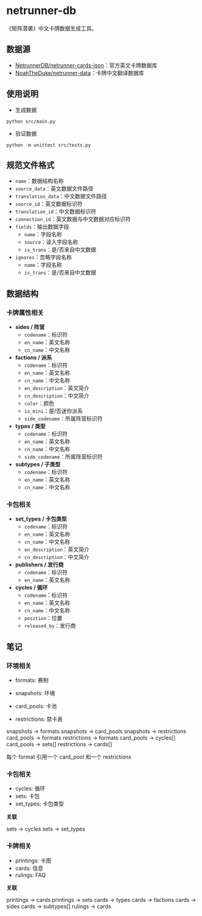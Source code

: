 # netrunner-db

《矩阵潜袭》中文卡牌数据生成工具。

## 数据源

* [NetrunnerDB/netrunner-cards-json](https://github.com/NetrunnerDB/netrunner-cards-json)：官方英文卡牌数据库
* [NoahTheDuke/netrunner-data](https://github.com/NoahTheDuke/netrunner-data)：卡牌中文翻译数据库

## 使用说明

* 生成数据

```shell
python src/main.py
```

* 验证数据

```shell
python -m unittest src/tests.py
```

## 规范文件格式

* `name`：数据结构名称
* `source_data`：英文数据文件路径
* `translation_data`：中文数据文件路径
* `source_id`：英文数据标识符
* `translation_id`：中文数据标识符
* `connection_id`：英文数据与中文数据对应标识符
* `fields`：输出数据字段
  * `name`：字段名称
  * `source`：读入字段名称
  * `is_trans`：是/否来自中文数据
* `ignores`：忽略字段名称
  * `name`：字段名称
  * `is_trans`：是/否来自中文数据

## 数据结构

### 卡牌属性相关

* **sides / 阵营**
  * `codename`：标识符
  * `en_name`：英文名称
  * `cn_name`：中文名称
* **factions / 派系**
  * `codename`：标识符
  * `en_name`：英文名称
  * `cn_name`：中文名称
  * `en_description`：英文简介
  * `cn_description`：中文简介
  * `color`：颜色
  * `is_mini`：是/否迷你派系
  * `side_codename`：所属阵营标识符
* **types / 类型**
  * `codename`：标识符
  * `en_name`：英文名称
  * `cn_name`：中文名称
  * `side_codename`：所属阵营标识符
* **subtypes / 子类型**
  * `codename`：标识符
  * `en_name`：英文名称
  * `cn_name`：中文名称

### 卡包相关

* **set_types / 卡包类型**
  * `codename`：标识符
  * `en_name`：英文名称
  * `cn_name`：中文名称
  * `en_description`：英文简介
  * `cn_description`：中文简介
* **publishers / 发行商**
  * `codename`：标识符
  * `en_name`：英文名称
* **cycles / 循环**
  * `codename`：标识符
  * `en_name`：英文名称
  * `cn_name`：中文名称
  * `position`：位置
  * `released_by`：发行商



## 笔记

### 环境相关

- formats: 赛制
* snapshots: 环境
- card_pools: 卡池
* restrictions: 禁卡表

snapshots -> formats
snapshots -> card_pools
snapshots -> restrictions
card_pools -> formats
restrictions -> formats
card_pools -> cycles[]
card_pools -> sets[]
restrictions -> cards[]

每个 format 引用一个 card_pool 和一个 restrictions

### 卡包相关

- cycles: 循环
- sets: 卡包
- set_types: 卡包类型

**关联**

sets -> cycles
sets -> set_types

### 卡牌相关

- printings: 卡图
- cards: 信息
- rulings: FAQ

**关联**

printings -> cards
printings -> sets
cards -> types
cards -> factions
cards -> sides
cards -> subtypes[]
rulings -> cards
